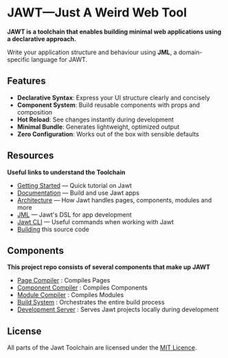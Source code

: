 # JAWT—Just A Weird Web Tool

**JAWT is a toolchain that enables building minimal web applications using a declarative approach.** 

Write your application structure and behaviour using **JML**, a domain-specific language for JAWT.

## Features

- **Declarative Syntax**: Express your UI structure clearly and concisely
- **Component System**: Build reusable components with props and composition
- **Hot Reload**: See changes instantly during development
- **Minimal Bundle**: Generates lightweight, optimized output
- **Zero Configuration**: Works out of the box with sensible defaults

## Resources

**Useful links to understand the Toolchain**

- [Getting Started](docs/tutorial) — Quick tutorial on Jawt
- [Documentation](docs/jawt) — Build and use Jawt apps
- [Architecture](docs/architecture) — How Jawt handles pages, components, modules and more
- [JML](docs/jml) — Jawt's DSL for app development
- [Jawt CLI](CLI.MD) — Useful commands when working with Jawt
- [Building](BUILDING.MD) this source code

## Components

**This project repo consists of several components that make up JAWT**

- [Page Compiler](internal/pc) : Compiles Pages
- [Component Compiler](internal/cc) : Compiles Components
- [Module Compiler](internal/mc) : Compiles Modules
- [Build System](internal/build) : Orchestrates the entire build process
- [Development Server](internal/server) : Serves Jawt projects locally during development

## License

All parts of the Jawt Toolchain are licensed under the [MIT Licence](LICENSE).
